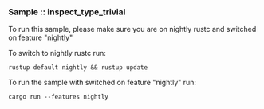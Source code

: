 ### Sample :: inspect_type_trivial

To run this sample, please make sure you are on nightly rustc and switched on feature "nightly"

To switch to nightly rustc run:
```
rustup default nightly && rustup update
```

To run the sample with switched on feature "nightly" run:
```
cargo run --features nightly
```
